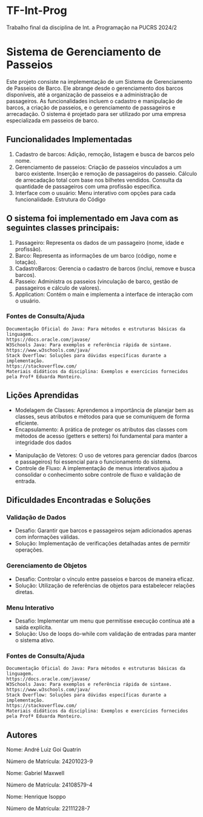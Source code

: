 # TF-Int-Prog
Trabalho final da disciplina de Int. a Programação na PUCRS 2024/2

<h1>Sistema de Gerenciamento de Passeios</h1>

<p>Este projeto consiste na implementação de um Sistema de Gerenciamento de Passeios de Barco. Ele abrange desde o gerenciamento dos barcos disponíveis, até a organização de passeios e a administração de passageiros. As funcionalidades incluem o cadastro e manipulação de barcos, a criação de passeios, e o gerenciamento de passageiros e arrecadação. O sistema é projetado para ser utilizado por uma empresa especializada em passeios de barco.</p>

<h2>Funcionalidades Implementadas</h2>
<ol>
    <li>Cadastro de barcos: Adição, remoção, listagem e busca de barcos pelo nome.</li>
    <li>Gerenciamento de passeios:
        Criação de passeios vinculados a um barco existente.
        Inserção e remoção de passageiros do passeio.
        Cálculo de arrecadação total com base nos bilhetes vendidos.
        Consulta da quantidade de passageiros com uma profissão específica.</li>
    <li>Interface com o usuário: Menu interativo com opções para cada funcionalidade.
    Estrutura do Código</li>
</ol>

<h2>O sistema foi implementado em Java com as seguintes classes principais:</h2>

<ol>
    <li>Passageiro: Representa os dados de um passageiro (nome, idade e profissão).</li>
    <li>Barco: Representa as informações de um barco (código, nome e lotação).</li>
    <li>CadastroBarcos: Gerencia o cadastro de barcos (inclui, remove e busca barcos).</li>
    <li>Passeio: Administra os passeios (vinculação de barco, gestão de passageiros e cálculo de valores).</li>
    <li>Application: Contém o main e implementa a interface de interação com o usuário.</li>
</ol>

<h3>Fontes de Consulta/Ajuda</h3>

    Documentação Oficial do Java: Para métodos e estruturas básicas da linguagem.
    https://docs.oracle.com/javase/
    W3Schools Java: Para exemplos e referência rápida de sintaxe.
    https://www.w3schools.com/java/
    Stack Overflow: Soluções para dúvidas específicas durante a implementação.
    https://stackoverflow.com/
    Materiais didáticos da disciplina: Exemplos e exercícios fornecidos pela Profª Eduarda Monteiro.


<h2>Lições Aprendidas</h2>
<ul>
    <li>Modelagem de Classes: Aprendemos a importância de planejar bem as classes, seus atributos e métodos para que se comuniquem de forma eficiente.</li>
    <li>Encapsulamento: A prática de proteger os atributos das classes com métodos de acesso (getters e setters) foi fundamental para manter a integridade dos  dados</li>.
    <li>Manipulação de Vetores: O uso de vetores para gerenciar dados (barcos e passageiros) foi essencial para o funcionamento do sistema.</li>
    <li>Controle de Fluxo: A implementação de menus interativos ajudou a consolidar o conhecimento sobre controle de fluxo e validação de entrada.</li>
</ul>   
<h2>Dificuldades Encontradas e Soluções</h2>
    
<h3>Validação de Dados</h3>
<ul>
    <li>Desafio: Garantir que barcos e passageiros sejam adicionados apenas com informações válidas.</li>
    <li>Solução: Implementação de verificações detalhadas antes de permitir operações.</li>
</ul>

<h3>Gerenciamento de Objetos</h3>
<ul>
    <li>Desafio: Controlar o vínculo entre passeios e barcos de maneira eficaz.</li>
    <li>Solução: Utilização de referências de objetos para estabelecer relações diretas.</li>
</ul>
<h3>Menu Interativo</h3>
<ul>
    <li>Desafio: Implementar um menu que permitisse execução contínua até a saída explícita.</li>
    <li>Solução: Uso de loops do-while com validação de entradas para manter o sistema ativo.</li>
</ul>



<h3>Fontes de Consulta/Ajuda</h3>

    Documentação Oficial do Java: Para métodos e estruturas básicas da linguagem.
    https://docs.oracle.com/javase/
    W3Schools Java: Para exemplos e referência rápida de sintaxe.
    https://www.w3schools.com/java/
    Stack Overflow: Soluções para dúvidas específicas durante a implementação.
    https://stackoverflow.com/
    Materiais didáticos da disciplina: Exemplos e exercícios fornecidos pela Profª Eduarda Monteiro.

<h2>Autores</h2>
Nome: André Luiz Goi Quatrin 

Número de Matrícula: 24201023-9

Nome: Gabriel Maxwell

Número de Matrícula: 24108579-4

Nome: Henrique Isoppo

Número de Matrícula: 22111228-7
